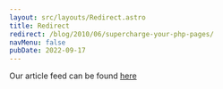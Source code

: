 ```yaml
---
layout: src/layouts/Redirect.astro
title: Redirect
redirect: /blog/2010/06/supercharge-your-php-pages/
navMenu: false
pubDate: 2022-09-17
---
```

<div>
Our article feed can be found <a href="/blog/2010/06/supercharge-your-php-pages/">here</a>
</div>
